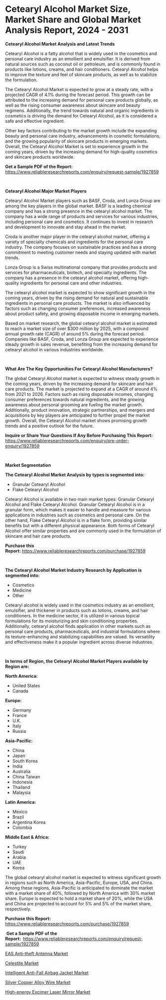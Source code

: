 <p><h1>Cetearyl Alcohol Market Size, Market Share and Global Market Analysis Report, 2024 - 2031</h1></p><p><strong>Cetearyl Alcohol Market Analysis and Latest Trends</strong></p>
<p><p>Cetearyl Alcohol is a fatty alcohol that is widely used in the cosmetics and personal care industry as an emollient and emulsifier. It is derived from natural sources such as coconut oil or petroleum, and is commonly found in products like lotions, creams, and hair conditioners. Cetearyl Alcohol helps to improve the texture and feel of skincare products, as well as to stabilize the formulation.</p><p>The Cetearyl Alcohol Market is expected to grow at a steady rate, with a projected CAGR of 4.1% during the forecast period. This growth can be attributed to the increasing demand for personal care products globally, as well as the rising consumer awareness about skincare and beauty regimens. Additionally, the trend towards natural and organic ingredients in cosmetics is driving the demand for Cetearyl Alcohol, as it is considered a safe and effective ingredient.</p><p>Other key factors contributing to the market growth include the expanding beauty and personal care industry, advancements in cosmetic formulations, and the growing popularity of skincare products in emerging markets. Overall, the Cetearyl Alcohol Market is set to experience growth in the coming years, driven by the increasing demand for high-quality cosmetics and skincare products worldwide.</p></p>
<p><strong>Get a Sample PDF of the Report:&nbsp;</strong> <a href="https://www.reliableresearchreports.com/enquiry/request-sample/1927859">https://www.reliableresearchreports.com/enquiry/request-sample/1927859</a></p>
<p>&nbsp;</p>
<p><strong>Cetearyl Alcohol Major Market Players</strong></p>
<p><p>Cetearyl Alcohol Market players such as BASF, Croda, and Lonza Group are among the key players in the global market. BASF is a leading chemical company and has a strong presence in the cetearyl alcohol market. The company has a wide range of products and services for various industries, including personal care and cosmetics. It continues to invest in research and development to innovate and stay ahead in the market.</p><p>Croda is another major player in the cetearyl alcohol market, offering a variety of specialty chemicals and ingredients for the personal care industry. The company focuses on sustainable practices and has a strong commitment to meeting customer needs and staying updated with market trends.</p><p>Lonza Group is a Swiss multinational company that provides products and services for pharmaceuticals, biotech, and specialty ingredients. The company has a presence in the cetearyl alcohol market, offering high-quality ingredients for personal care and other industries.</p><p>The cetearyl alcohol market is expected to show significant growth in the coming years, driven by the rising demand for natural and sustainable ingredients in personal care products. The market is also influenced by factors such as changing consumer preferences, increased awareness about product safety, and growing disposable income in emerging markets.</p><p>Based on market research, the global cetearyl alcohol market is estimated to reach a market size of over $300 million by 2025, with a compound annual growth rate (CAGR) of around 5% during the forecast period. Companies like BASF, Croda, and Lonza Group are expected to experience steady growth in sales revenue, benefiting from the increasing demand for cetearyl alcohol in various industries worldwide.</p></p>
<p>&nbsp;</p>
<p><strong>What Are The Key Opportunities For Cetearyl Alcohol Manufacturers?</strong></p>
<p><p>The global Cetearyl Alcohol market is expected to witness steady growth in the coming years, driven by the increasing demand for skincare and hair care products. The market is projected to expand at a CAGR of around 4% from 2021 to 2026. Factors such as rising disposable incomes, changing consumer preferences towards natural ingredients, and the growing awareness about personal grooming are fueling the market growth. Additionally, product innovation, strategic partnerships, and mergers and acquisitions by key players are anticipated to further propel the market growth. Overall, the Cetearyl Alcohol market shows promising growth trends and a positive outlook for the future.</p></p>
<p><strong>Inquire or Share Your Questions If Any Before Purchasing This Report:</strong> <a href="https://www.reliableresearchreports.com/enquiry/pre-order-enquiry/1927859">https://www.reliableresearchreports.com/enquiry/pre-order-enquiry/1927859</a></p>
<p>&nbsp;</p>
<p><strong>Market Segmentation</strong></p>
<p><strong>The Cetearyl Alcohol Market Analysis by types is segmented into:</strong></p>
<p><ul><li>Granular Cetearyl Alcohol</li><li>Flake Cetearyl Alcohol</li></ul></p>
<p><p>Cetearyl Alcohol is available in two main market types: Granular Cetearyl Alcohol and Flake Cetearyl Alcohol. Granular Cetearyl Alcohol is in a granular form, which makes it easier to handle and measure for various applications in industries such as cosmetics and personal care. On the other hand, Flake Cetearyl Alcohol is in a flake form, providing similar benefits but with a different physical appearance. Both forms of Cetearyl Alcohol offer similar properties and are commonly used in the formulation of skincare and hair care products.</p></p>
<p><strong>Purchase this Report:&nbsp;</strong><a href="https://www.reliableresearchreports.com/purchase/1927859">https://www.reliableresearchreports.com/purchase/1927859</a></p>
<p>&nbsp;</p>
<p><strong>The Cetearyl Alcohol Market Industry Research by Application is segmented into:</strong></p>
<p><ul><li>Cosmetics</li><li>Medicine</li><li>Other</li></ul></p>
<p><p>Cetearyl alcohol is widely used in the cosmetics industry as an emollient, emulsifier, and thickener in products such as lotions, creams, and hair conditioners. In the medicine sector, it is utilized in various topical formulations for its moisturizing and skin conditioning properties. Additionally, cetearyl alcohol finds application in other markets such as personal care products, pharmaceuticals, and industrial formulations where its texture-enhancing and stabilizing capabilities are valued. Its versatility and effectiveness make it a popular ingredient across diverse industries.</p></p>
<p>&nbsp;</p>
<p><strong>In terms of Region, the Cetearyl Alcohol Market Players available by Region are:</strong></p>
<p>
    <p> <strong> North America: </strong>
        <ul>
            <li>United States</li>
            <li>Canada</li>
        </ul>
        </p> 
    <p> <strong> Europe: </strong>
        <ul>
            <li>Germany</li>
            <li>France</li>
            <li>U.K.</li>
            <li>Italy</li>
            <li>Russia</li>
        </ul>
        </p> 
    <p> <strong> Asia-Pacific: </strong>
        <ul>
            <li>China</li>
            <li>Japan</li>
            <li>South Korea</li>
            <li>India</li>
            <li>Australia</li>
            <li>China Taiwan</li>
            <li>Indonesia</li>
            <li>Thailand</li>
            <li>Malaysia</li>
        </ul>
        </p> 
    <p> <strong> Latin America: </strong>
        <ul>
            <li>Mexico</li>
            <li>Brazil</li>
            <li>Argentina Korea</li>
            <li>Colombia</li>
        </ul>
        </p> 
    <p> <strong> Middle East & Africa: </strong>
        <ul>
            <li>Turkey</li>
            <li>Saudi</li>
            <li>Arabia</li>
            <li>UAE</li>
            <li>Korea</li>
        </ul>
    </p>
    </p>
<p><p>The global cetearyl alcohol market is expected to witness significant growth in regions such as North America, Asia-Pacific, Europe, USA, and China. Among these regions, Asia-Pacific is anticipated to dominate the market with a market share of 40%, followed by North America with 30% market share. Europe is expected to hold a market share of 20%, while the USA and China are projected to account for 5% and 5% of the market share, respectively.</p></p>
<p><strong>Purchase this Report: </strong><a href="https://www.reliableresearchreports.com/purchase/1927859">https://www.reliableresearchreports.com/purchase/1927859</a></p>
<p>&nbsp;<strong>Get a Sample PDF of the Report:&nbsp;&nbsp;</strong><a href="https://www.reliableresearchreports.com/enquiry/request-sample/1927859">https://www.reliableresearchreports.com/enquiry/request-sample/1927859</a></p>
<p><strong></strong></p>
<p><p><a href="https://lydian-appliance-61d.notion.site/EAS-Anti-theft-Antenna-Market-Size-Focuses-on-Market-Dynamics-In-Depth-Analysis-and-Future-Projecti-076fa7fee4c746a8b7b536de2a212e1b">EAS Anti-theft Antenna Market</a></p><p><a href="https://view.publitas.com/reportprime-1/celestite-market-with-the-goal-of-estimating-the-market-size-and-future-growth-potential-of-various-market-segments-based-on-component-applications-end-user-and-region/">Celestite Market</a></p><p><a href="https://forested-sushi-9b0.notion.site/Global-Intelligent-Anti-Fall-Airbag-Jacket-Market-Size-and-Market-Trends-Insights-and-Projections-f-ffd2a0652ae84ab8b306773f3285cb1a">Intelligent Anti-Fall Airbag Jacket Market</a></p><p><a href="https://view.publitas.com/reportprime-1/silver-copper-alloy-wire-market-size-focuses-on-market-dynamics-in-depth-analysis-and-future-projections-of-its-market-forecasted-for-period-from-2024-to-2031/">Silver Copper Alloy Wire Market</a></p><p><a href="https://summer-dogwood-3e9.notion.site/High-energy-Excimer-Laser-Mirror-Market-Size-Growth-Outlook-from-2024-to-2031-projecting-at-Market-946cfe7759114cdfba161b09346910ac">High-energy Excimer Laser Mirror Market</a></p></p>
